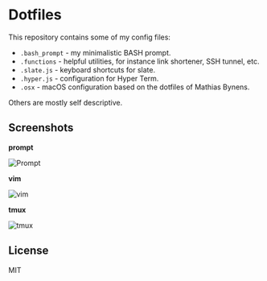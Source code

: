 # Dotfiles

This repository contains some of my config files:

- `.bash_prompt` - my minimalistic BASH prompt.
- `.functions` - helpful utilities, for instance link shortener, SSH tunnel, etc.
- `.slate.js` - keyboard shortcuts for slate.
- `.hyper.js` - configuration for Hyper Term.
- `.osx` - macOS configuration based on the dotfiles of Mathias Bynens.

Others are mostly self descriptive.

## Screenshots

**prompt**

![Prompt](https://blog.mgechev.com/images/dotfiles/prompt.png)

**vim**

![vim](https://blog.mgechev.com/images/dotfiles/vim.png)

**tmux**

![tmux](https://blog.mgechev.com/images/dotfiles/tmux.png)

## License

MIT

